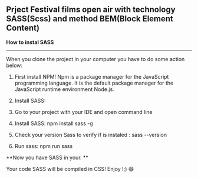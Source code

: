 ## Prject Festival films open air with technology SASS(Scss) and method BEM(Block Element Content)


**How to instal SASS**

------------


When you clone the project in your computer you have to do some action below: 
1.  First install NPM! Npm is a package manager for the JavaScript programming language. It is the default package manager for the JavaScript runtime environment Node.js.

1.  Install SASS: 
  1.  Go to your project with your IDE and open command line
   1. Install SASS: npm install sass -g 
   1.  Check your version Sass to verify if is instaled : sass  --version
  1.  Run sass: npm run sass
  
**Now you have SASS in your. **

Your code SASS will be compiled in CSS! Enjoy !;) 
:smile:
